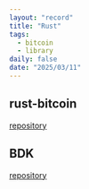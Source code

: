 ```yaml
---
layout: "record"
title: "Rust"
tags:
  - bitcoin
  - library
daily: false
date: "2025/03/11"
---
```


## rust-bitcoin

[repository](https://github.com/rust-bitcoin/rust-bitcoin)

## BDK

[repository](https://github.com/bitcoindevkit/bdk)
